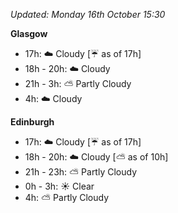 *Updated: Monday 16th October 15:30*

**Glasgow**

* 17h: :cloud: Cloudy [:umbrella: as of 17h]
* 18h - 20h: :cloud: Cloudy
* 21h - 3h: :partly_sunny: Partly Cloudy
* 4h: :cloud: Cloudy

**Edinburgh**

* 17h: :cloud: Cloudy [:umbrella: as of 17h]
* 18h - 20h: :cloud: Cloudy [:partly_sunny: as of 10h]
* 21h - 23h: :partly_sunny: Partly Cloudy
* 0h - 3h: :sunny: Clear
* 4h: :partly_sunny: Partly Cloudy
